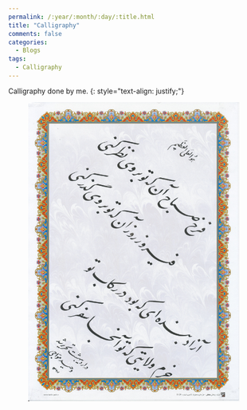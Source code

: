 ```yaml
---
permalink: /:year/:month/:day/:title.html
title: "Calligraphy"
comments: false
categories:
  - Blogs
tags:
  - Calligraphy
---
```


Calligraphy done by me.
{: style="text-align: justify;"}
<br>

<figure>
    <a href="/assets/img/blogs/2018/07/16/nastaliq1.jpg"><img src="/assets/img/blogs/2018/07/16/nastaliq1.jpg"></a>
</figure>
